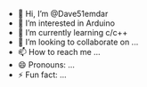 - 👋 Hi, I’m @Dave51emdar
- 👀 I’m interested in Arduino
- 🌱 I’m currently learning c/c++
- 💞️ I’m looking to collaborate on ...
- 📫 How to reach me ...
- 😄 Pronouns: ...
- ⚡ Fun fact: ...

<!---
Dave51emdar/Dave51emdar is a ✨ special ✨ repository because its `README.md` (this file) appears on your GitHub profile.
You can click the Preview link to take a look at your changes.
--->
